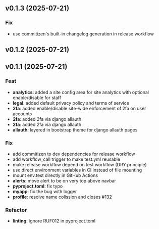## v0.1.3 (2025-07-21)

### Fix

- use commitizen's built-in changelog generation in release workflow

## v0.1.2 (2025-07-21)

## v0.1.1 (2025-07-21)

### Feat

- **analytics**: added a site config area for site analytics with optional enable/disable for staff
- **legal**: added default privacy policy and terms of service
- **2fa**: added enable/disable site-wide enforcement of 2fa on user accounts
- **2fa**: added 2fa via django allauth
- **2fa**: added 2fa via django allauth
- **allauth**: layered in bootstrap theme for django allauth pages

### Fix

- add commitizen to dev dependencies for release workflow
- add workflow_call trigger to make test.yml reusable
- make release workflow depend on test workflow (DRY principle)
- use direct environment variables in CI instead of file mounting
- mount env.test directly in GitHub Actions
- **alerts**: move alert to be on very top above navbar
- **pyproject.toml**: fix typo
- **myapp**: fix the bug with logger
- **profile**: resolve name colission and closes #132

### Refactor

- **linting**: ignore RUF012 in pyproject.toml
